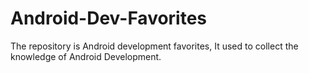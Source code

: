 # Android-Dev-Favorites
The repository is Android development favorites, It used to collect the knowledge of Android Development.

